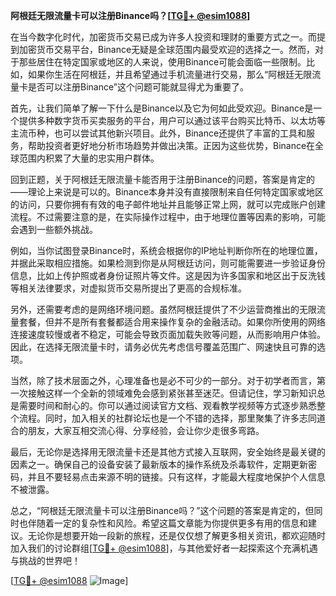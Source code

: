 **阿根廷无限流量卡可以注册Binance吗？[[TG💪+ @esim1088](https://t.me/s/esim1088)]**

在当今数字化时代，加密货币交易已成为许多人投资和理财的重要方式之一。而提到加密货币交易平台，Binance无疑是全球范围内最受欢迎的选择之一。然而，对于那些居住在特定国家或地区的人来说，使用Binance可能会面临一些限制。比如，如果你生活在阿根廷，并且希望通过手机流量进行交易，那么“阿根廷无限流量卡是否可以注册Binance”这个问题可能就显得尤为重要了。

首先，让我们简单了解一下什么是Binance以及它为何如此受欢迎。Binance是一个提供多种数字货币买卖服务的平台，用户可以通过该平台购买比特币、以太坊等主流币种，也可以尝试其他新兴项目。此外，Binance还提供了丰富的工具和服务，帮助投资者更好地分析市场趋势并做出决策。正因为这些优势，Binance在全球范围内积累了大量的忠实用户群体。

回到正题，关于阿根廷无限流量卡能否用于注册Binance的问题，答案是肯定的——理论上来说是可以的。Binance本身并没有直接限制来自任何特定国家或地区的访问，只要你拥有有效的电子邮件地址并且能够正常上网，就可以完成账户创建流程。不过需要注意的是，在实际操作过程中，由于地理位置等因素的影响，可能会遇到一些额外挑战。

例如，当你试图登录Binance时，系统会根据你的IP地址判断你所在的地理位置，并据此采取相应措施。如果检测到你是从阿根廷访问，则可能需要进一步验证身份信息，比如上传护照或者身份证照片等文件。这是因为许多国家和地区出于反洗钱等相关法律要求，对虚拟货币交易所提出了更高的合规标准。

另外，还需要考虑的是网络环境问题。虽然阿根廷提供了不少运营商推出的无限流量套餐，但并不是所有套餐都适合用来操作复杂的金融活动。如果你所使用的网络连接速度较慢或者不稳定，可能会导致页面加载失败等问题，从而影响用户体验。因此，在选择无限流量卡时，请务必优先考虑信号覆盖范围广、网速快且可靠的选项。

当然，除了技术层面之外，心理准备也是必不可少的一部分。对于初学者而言，第一次接触这样一个全新的领域难免会感到紧张甚至迷茫。但请记住，学习新知识总是需要时间和耐心的。你可以通过阅读官方文档、观看教学视频等方式逐步熟悉整个流程。同时，加入相关的社群论坛也是一个不错的选择，那里聚集了许多志同道合的朋友，大家互相交流心得、分享经验，会让你少走很多弯路。

最后，无论你是选择用无限流量卡还是其他方式接入互联网，安全始终是最关键的因素之一。确保自己的设备安装了最新版本的操作系统及杀毒软件，定期更新密码，并且不要轻易点击来源不明的链接。只有这样，才能最大程度地保护个人信息不被泄露。

总之，“阿根廷无限流量卡可以注册Binance吗？”这个问题的答案是肯定的，但同时也伴随着一定的复杂性和风险。希望这篇文章能为你提供更多有用的信息和建议。无论你是想要开始一段新的旅程，还是仅仅想了解更多相关资讯，都欢迎随时加入我们的讨论群组[[TG💪+ @esim1088](https://t.me/s/esim1088)]，与其他爱好者一起探索这个充满机遇与挑战的世界吧！

[[TG💪+ @esim1088](https://t.me/s/esim1088) ![Image](https://i.postimg.cc/4NQfJmqS/Snipaste-2025-05-13-00-14-12.png)]